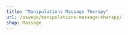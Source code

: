 ```yaml
---
title: "Manipulations Massage Therapy"
url: /oswego/manipulations-massage-therapy/
shop: Massage
---
```

